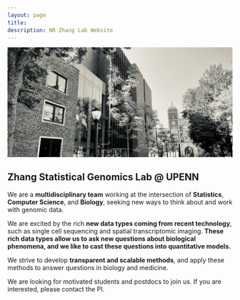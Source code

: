 ```yaml
---
layout: page
title: 
description: NR Zhang Lab Website
---
```


![Lab building](assets/pics/frontimage.jpeg)

## Zhang Statistical Genomics Lab @ UPENN

We are a **multidisciplinary team** working at the intersection of **Statistics**, **Computer Science**, and **Biology**, seeking new ways to think about and work with genomic data. 

We are excited by the rich **new data types coming from recent technology**, such as single cell sequencing  and spatial transcriptomic imaging. **These rich data types allow us to ask new questions about biological phenomena, and we like to cast these questions into quantitative models.**  

We strive to develop **transparent and scalable methods**, and apply these methods to answer questions in biology and medicine.

We are looking for motivated students and postdocs to join us.  If you are interested, please contact the PI. 

 
